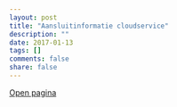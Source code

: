 ```yaml
---
layout: post
title: "Aansluitinformatie cloudservice"
description: ""
date: 2017-01-13
tags: []
comments: false
share: false
---
```

[Open pagina](http://docs.door2doc.com/swagger/?url=/services/upload/swagger.yml#!/Service_definitie) 

